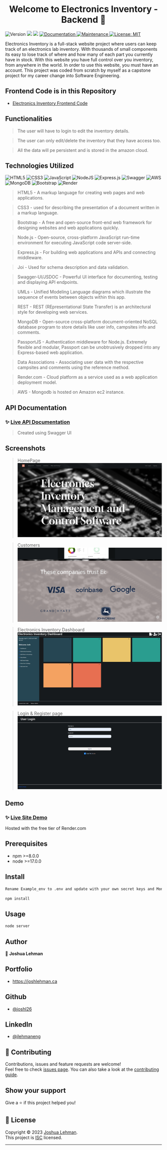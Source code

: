 <h1 align="center">Welcome to Electronics Inventory - Backend 👋</h1>
<p>
  <img alt="Version" src="https://img.shields.io/badge/version-0.0.1-blue.svg?cacheSeconds=2592000" />
  <img src="https://img.shields.io/badge/npm-%3E%3D8.0.0-blue.svg" />
  <img src="https://img.shields.io/badge/node-%3E%3D17.0.0-blue.svg" />
  <a href="https://github.com/joshl26/electronics-inventory-backend-react#readme" target="_blank">
    <img alt="Documentation" src="https://img.shields.io/badge/documentation-yes-brightgreen.svg" />
  </a>
  <a href="https://github.com/joshl26/electronics-inventory-backend-react/graphs/commit-activity" target="_blank">
    <img alt="Maintenance" src="https://img.shields.io/badge/Maintained%3F-yes-green.svg" />
  </a>
  <a href="https://github.com/joshl26/electronics-inventory-backend/blob/master/LICENSE" target="_blank">
    <img alt="License: MIT" src="https://img.shields.io/github/license/joshl26/electronics-inventory-backend" />
  </a>
</p>

Electronics Inventory is a full-stack website project where users can keep track of an electronics lab inventory. With thousands of small components its easy to lose track of where and how many of each part you currently have in stock. With this website you have full control over you inventory, from anywhere in the world. In order to use this website, you must have an account. This project was coded from scratch by myself as a capstone project for my career change into Software Engineering.

## Frontend Code is in this Repository

- [Electronics Inventory Frontend Code](https://github.com/joshl26/electronics-inventory-frontend)

## Functionalities

> The user will have to login to edit the inventory details.

> The user can only edit/delete the inventory that they have access too.

> All the data will pe persistent and is stored in the amazon cloud.

## Technologies Utilized

![HTML5](https://img.shields.io/badge/html5-%23E34F26.svg?style=for-the-badge&logo=html5&logoColor=white)
![CSS3](https://img.shields.io/badge/css3-%231572B6.svg?style=for-the-badge&logo=css3&logoColor=white)
![JavaScript](https://img.shields.io/badge/javascript-%23323330.svg?style=for-the-badge&logo=javascript&logoColor=%23F7DF1E)
![NodeJS](https://img.shields.io/badge/node.js-6DA55F?style=for-the-badge&logo=node.js&logoColor=white)
![Express.js](https://img.shields.io/badge/express.js-%23404d59.svg?style=for-the-badge&logo=express&logoColor=%2361DAFB)
![Swagger](https://img.shields.io/badge/-Swagger-%23Clojure?style=for-the-badge&logo=swagger&logoColor=white)
![AWS](https://img.shields.io/badge/AWS-%23FF9900.svg?style=for-the-badge&logo=amazon-aws&logoColor=white)
![MongoDB](https://img.shields.io/badge/MongoDB-%234ea94b.svg?style=for-the-badge&logo=mongodb&logoColor=white)
![Bootstrap](https://img.shields.io/badge/bootstrap-%238511FA.svg?style=for-the-badge&logo=bootstrap&logoColor=white)
![Render](https://img.shields.io/badge/Render-%46E3B7.svg?style=for-the-badge&logo=render&logoColor=white)

> HTML5 - A markup language for creating web pages and web applications.

> CSS3 - used for describing the presentation of a document written in a markup language.

> Bootstrap - A free and open-source front-end web framework for designing websites and web applications quickly.

> Node.js - Open-source, cross-platform JavaScript run-time environment for executing JavaScript code server-side.

> Express.js - For building web applications and APIs and connecting middleware.

> Joi - Used for schema description and data validation.

> Swagger-UI/JSDOC - Powerful UI interface for documenting, testing and displaying API endpoints.

> UMLs - Unified Modeling Language diagrams which illustrate the sequence of events between objects within this app.

> REST - REST (REpresentational State Transfer) is an architectural style for developing web services.

> MongoDB - Open-source cross-platform document-oriented NoSQL database program to store details like user info, campsites info and comments.

> PassportJS - Authentication middleware for Node.js. Extremely flexible and modular, Passport can be unobtrusively dropped into any Express-based web application.

> Data Associations - Associating user data with the respective campsites and comments using the reference method.

> Render.com - Cloud platform as a service used as a web application deployment model.

> AWS - Mongodb is hosted on Amazon ec2 instance.

## API Documentation

### ✨ [Live API Documentation](https://el-in.ca/api-docs/)

> <p>Created using Swagger UI</p>

## Screenshots

> HomePage
> ![home](https://raw.githubusercontent.com/joshl26/joshl26/main/assets/electronicsInventory_1.png)

> Customers
> ![All campgrounds](https://raw.githubusercontent.com/joshl26/joshl26/main/assets/electronicsInventory_2.png)

> Electronics Inventory Dashboard
> ![showPage](https://raw.githubusercontent.com/joshl26/joshl26/main/assets/electronicsInventory_4.png)

> Login & Register page
> ![login,register](https://raw.githubusercontent.com/joshl26/joshl26/main/assets/electronicsInventory_3.png)

## Demo

### ✨ [Live Site Demo](https://el-in.ca)

<p>Hosted with the free tier of Render.com</p>


## Prerequisites

- npm >=8.0.0
- node >=17.0.0

## Install

```sh
Rename Example_env to .env and update with your own secret keys and Mongo DB credentials
```

```sh
npm install
```

## Usage

```sh
node server
```

## Author

👤 **Joshua Lehman**

## Portfolio

- https://joshlehman.ca

## Github

- [@joshl26](https://github.com/joshl26)

## LinkedIn

- [@jlehmaneng](https://linkedin.com/in/jlehmaneng)

## 🤝 Contributing

Contributions, issues and feature requests are welcome!<br />Feel free to check [issues page](https://github.com/joshl26/electronics-inventory-backend-react/issues). You can also take a look at the [contributing guide](https://github.com/joshl26/electronics-inventory-backend-react/blob/master/CONTRIBUTING.md).

## Show your support

Give a ⭐️ if this project helped you!

## 📝 License

Copyright © 2023 [Joshua Lehman](https://github.com/joshl26).<br />
This project is [ISC](https://github.com/joshl26/electronics-inventory-backend-react/blob/master/LICENSE) licensed.

---
